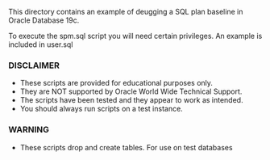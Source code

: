 This directory contains an example of deugging a SQL plan baseline in Oracle Database 19c.

To execute the spm.sql script you will need certain privileges. An example is included in user.sql

### DISCLAIMER

*  These scripts are provided for educational purposes only.
*  They are NOT supported by Oracle World Wide Technical Support.
*  The scripts have been tested and they appear to work as intended.
*  You should always run scripts on a test instance.

### WARNING

*  These scripts drop and create tables. For use on test databases
